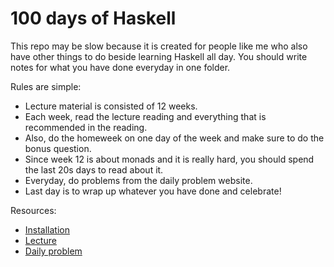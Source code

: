 # 100 days of Haskell

This repo may be slow because it is created for people like me who also have other things to do beside learning Haskell all day. You should write notes for what you have done everyday in one folder.

Rules are simple:
  - Lecture material is consisted of 12 weeks.
  - Each week, read the lecture reading and everything that is recommended in the reading.
  - Also, do the homeweek on one day of the week and make sure to do the bonus question.
  - Since week 12 is about monads and it is really hard, you should spend the last 20s days to read about it.
  - Everyday, do problems from the daily problem website.
  - Last day is to wrap up whatever you have done and celebrate!

Resources:
  - [Installation](https://github.com/bitemyapp/learnhaskell)
  - [Lecture](http://www.seas.upenn.edu/~cis194/spring13/lectures.html)
  - [Daily problem](https://wiki.haskell.org/99_questions)

